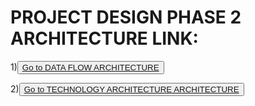 # **PROJECT DESIGN PHASE 2 ARCHITECTURE LINK:**
1)<button>
   <a href="https://app.mural.co/t/gogul8628/m/gogul8628/1664889846692/5ba1e200cd6b92d433ad44109fc8103d60dacf1b?sender=u22f91ee78dcda11de8422080"> Go to DATA FLOW ARCHITECTURE </a>
</button>

2)<button>
   <a href="https://www.edrawmax.com/online/share.html?code=af796df4479d11ed86c70a54be41f961"> Go to TECHNOLOGY ARCHITECTURE ARCHITECTURE </a>
</button>
